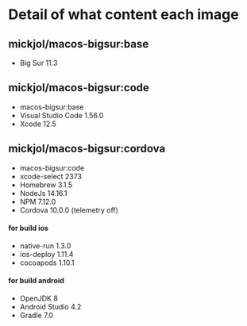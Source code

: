 # Detail of what content each image

## mickjol/macos-bigsur:base
- Big Sur 11.3

## mickjol/macos-bigsur:code
- macos-bigsur:base
- Visual Studio Code 1.56.0
- Xcode 12.5

## mickjol/macos-bigsur:cordova
- macos-bigsur:code
- xcode-select 2373
- Homebrew 3.1.5
- NodeJs 14.16.1
- NPM 7.12.0
- Cordova 10.0.0 (telemetry off)

#### for build ios
- native-run 1.3.0
- ios-deploy 1.11.4
- cocoapods 1.10.1

#### for build android
- OpenJDK 8
- Android Studio 4.2
- Gradle 7.0
